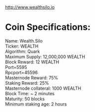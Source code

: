 

http://www.wealthsilo.io


# Coin Specifications:
Name: Wealth.Silo</br>
Ticker: WEALTH</br>
Algorithm: Quark</br>
Maximum Supply: 12,000,000 WEALTH</br>
Block Reward: 12 WEALTH</br>
Port=5595</br>
Rpcport=45596</br>
Masternode Reward: 75%</br>
Staking Reward: 25%</br>
Masternode collateral:  1000 WEALTH</br>
Block Time: ~ 2 minutes</br>
Maturity: 50 blocks</br>
Minimum staking age: 2 hours</br>

